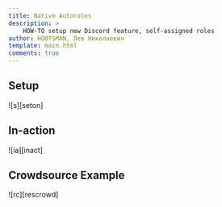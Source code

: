 ```yaml
---
title: Native Autoroles
description: >
    HOW-TO setup new Discord feature, self-assigned roles
author: HOOTSMAN, Лев Николаевич
template: main.html
comments: true
---
```


## Setup

![s][seton]

## In-action

![ia][inact]

## Crowdsource Example

![rc][rescrowd]
